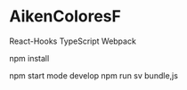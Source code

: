 # AikenColoresF
React-Hooks TypeScript Webpack

npm install

npm start     mode develop
npm run sv    bundle,js

